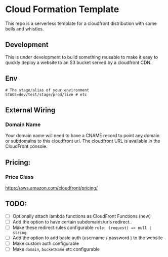 # Cloud Formation Template

This repo is a serverless template for a cloudfront distribution with some bells and whistles.

## Development

This is under development to build something reusable to make it easy to quickly deploy a website to an S3 bucket served by a cloudfront CDN.

## Env

```
# The stage/alias of your environment
STAGE=dev/test/stage/prod/live # etc
```

## External Wiring

### Domain Name

Your domain name will need to have a CNAME record to point any domain or subdomains to this cloudfront url. The cloudfront URL is available in the CloudFront console.

## Pricing:

### Price Class

https://aws.amazon.com/cloudfront/pricing/

## TODO:

- [ ] Optionally attach lambda functions as CloudFront Functions (new)
- [ ] Add the option to have certain subdomains/urls redirect..
- [ ] Make these redirect rules configurable `rule: (request) => null | string`
- [ ] Add the option to add basic auth (username / password ) to the website
- [ ] Make custom auth configurable
- [ ] Make `domain`, `bucketName` etc configurable
